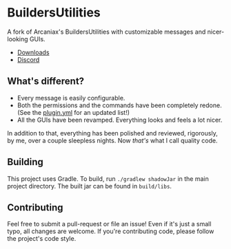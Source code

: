 # BuildersUtilities
A fork of Arcaniax's BuildersUtilities with customizable messages and
nicer-looking GUIs.

* [Downloads](https://github.com/ItsTehBrian/BuildersUtilities/releases)
* [Discord](https://chat.tehbrian.xyz)

## What's different?

- Every message is easily configurable.
- Both the permissions and the commands have been completely redone. (See the
  [plugin.yml][plugin.yml] for an updated list!)
- All the GUIs have been revamped. Everything looks and feels a lot nicer.

In addition to that, everything has been polished and reviewed, rigorously, by
me, over a couple sleepless nights. Now *that's* what I call quality code.

[plugin.yml]: https://github.com/ItsTehBrian/BuildersUtilities/blob/master/src/main/resources/plugin.yml

## Building

This project uses Gradle. To build, run `./gradlew shadowJar` in the main
project directory. The built jar can be found in `build/libs`.

## Contributing
Feel free to submit a pull-request or file an issue! Even if it's just a small
typo, all changes are welcome. If you're contributing code, please follow the
project's code style.
